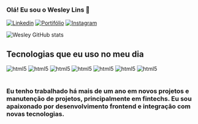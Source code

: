 

### Olá! Eu sou o Wesley Lins 🤚 

[![Linkedin](https://img.shields.io/badge/LinkedIn-0077B5?style=for-the-badge&logo=linkedin&logoColor=white)](https://www.linkedin.com/in/wesleylins/)
[![Portifólio](https://img.shields.io/badge/website-000000?style=for-the-badge&logo=About.me&logoColor=white)](https://wesleylins.netlify.app/)
[![Instagram](https://img.shields.io/badge/Instagram-E4405F?style=for-the-badge&logo=instagram&logoColor=white)](https://www.instagram.com/wesleylinsjj/?hl=pt-br)

![Wesley GitHub stats](https://github-readme-stats.vercel.app/api?username=wesli10&show_icons=true&theme=dracula)

## Tecnologias que eu uso no meu dia


<div style='display: inline_block'> 
  <img alt='html5' src='https://img.shields.io/badge/React-20232A?style=for-the-badge&logo=react&logoColor=61DAFB'>
  <img alt='html5' src='https://img.shields.io/badge/Node.js-43853D?style=for-the-badge&logo=node.js&logoColor=white'>
  <img alt='html5' src='https://img.shields.io/badge/TypeScript-007ACC?style=for-the-badge&logo=typescript&logoColor=white'>
  <img alt='html5' src='https://img.shields.io/badge/Tailwind_CSS-38B2AC?style=for-the-badge&logo=tailwind-css&logoColor=white'>
  <img alt='html5' src='https://img.shields.io/badge/React_Native-20232A?style=for-the-badge&logo=react&logoColor=61DAFB'>
  <img alt='html5' src='https://img.shields.io/badge/PostgreSQL-316192?style=for-the-badge&logo=postgresql&logoColor=white'>
  <img alt='html5' src='https://img.shields.io/badge/Python-3776AB?style=for-the-badge&logo=python&logoColor=white'>
</div> <br/>

### Eu tenho trabalhado há mais de um ano em novos projetos e manutenção de projetos, principalmente em fintechs. Eu sou apaixonado por desenvolvimento frontend e integração com novas tecnologias.

